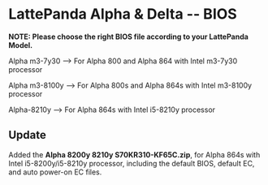 # LattePanda Alpha & Delta -- BIOS



**NOTE: Please choose the right BIOS file according to your LattePanda Model.**

Alpha m3-7y30    --> For Alpha 800 and Alpha 864 with Intel m3-7y30 processor 

Alpha m3-8100y  --> For Alpha 800s and Alpha 864s with Intel m3-8100y processor

Alpha-8210y     --> For Alpha 864s with Intel i5-8210y processor


## Update

Added the **Alpha 8200y 8210y S70KR310-KF65C.zip**, for Alpha 864s with Intel i5-8200y/i5-8210y processor, including the default BIOS, default EC, and auto power-on EC files.
